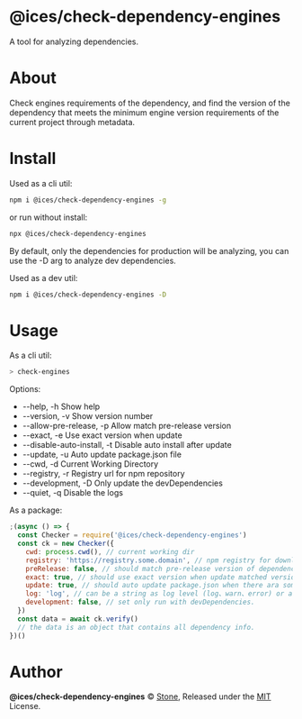 # @ices/check-dependency-engines

<p>
   A tool for analyzing dependencies.
</p>

# About

<p>
  Check engines requirements of the dependency, and find the version of the dependency that meets the minimum engine version requirements of the current project through metadata.
</p>

# Install

Used as a cli util:
```bash
npm i @ices/check-dependency-engines -g
```

or run without install:
```bash
npx @ices/check-dependency-engines
```

<p>
By default, only the dependencies for production will be analyzing, you can use the -D arg to analyze dev dependencies.
</p>

Used as a dev util:
```bash
npm i @ices/check-dependency-engines -D
```

# Usage

As a cli util:

```bash
> check-engines
```

Options:
*  --help, -h                  Show help                               
*  --version, -v               Show version number                     
*  --allow-pre-release, -p     Allow match pre-release version        
*  --exact, -e                 Use exact version when update          
*  --disable-auto-install, -t  Disable auto install after update      
*  --update, -u                Auto update package.json file        
*  --cwd, -d                   Current Working Directory      
*  --registry, -r              Registry url for npm repository
*  --development, -D           Only update the devDependencies
*  --quiet, -q                 Disable the logs


As a package:

```js
;(async () => {
  const Checker = require('@ices/check-dependency-engines')
  const ck = new Checker({
    cwd: process.cwd(), // current working dir
    registry: 'https://registry.some.domain', // npm registry for download metadata
    preRelease: false, // should match pre-release version of dependency
    exact: true, // should use exact version when update matched version of dependency
    update: true, // should auto update package.json when there ara some changes
    log: 'log', // can be a string as log level (log、warn、error) or a function, or false to disable.
    development: false, // set only run with devDependencies.
  })
  const data = await ck.verify()
  // the data is an object that contains all dependency info.
})()
```

# Author

**@ices/check-dependency-engines** © [Stone](https://github.com/icesjs), Released under the [MIT](./LICENSE) License.
